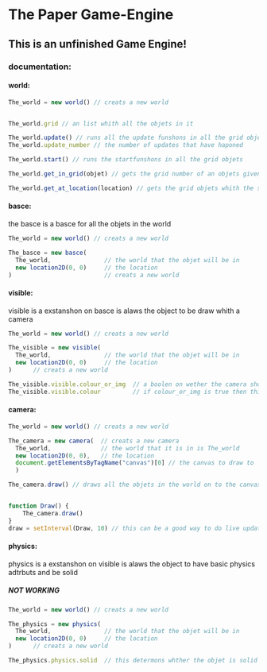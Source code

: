 # The Paper Game-Engine
## This is an unfinished Game Engine!



### documentation:
#### world:
```javascript
The_world = new world() // creats a new world


The_world.grid // an list whith all the objets in it

The_world.update() // runs all the update funshons in all the grid objets and adds one to the update_number
The_world.update_number // the number of updates that have haponed

The_world.start() // runs the startfunshons in all the grid objets

The_world.get_in_grid(objet) // gets the grid number of an objets given that objets

The_world.get_at_location(location) // gets the grid objets whith the same location
```

#### basce:
the basce is a basce for all the objets in the world
```javascript
The_world = new world() // creats a new world

The_basce = new basce(
  The_world,               // the world that the objet will be in
  new location2D(0, 0)     // the location
)                          // creats a new world

```

#### visible:
visible is a exstanshon on basce is alaws the object to be draw whith a camera
```javascript
The_world = new world() // creats a new world

The_visible = new visible(
  The_world,               // the world that the objet will be in
  new location2D(0, 0)     // the location
)      // creats a new world

The_visible.visible.colour_or_img  // a boolen on wether the camera shode use colour or images
The_visible.visible.colour         // if colour_or_img is true then this is the colour used

```

#### camera:
```javascript
The_world = new world() // creats a new world

The_camera = new camera(  // creats a new camera
  The_world,              // the world that it is in is The_world
  new location2D(0, 0),   // the location
  document.getElementsByTagName("canvas")[0] // the canvas to draw to
  )

The_camera.draw() // draws all the objets in the world on to the canvas


function Draw() {
	The_camera.draw()
}
draw = setInterval(Draw, 10) // this can be a good way to do live updating 

```

#### physics:
physics is a exstanshon on visible is alaws the object to have basic physics adtrbuts and be solid

##### NOT WORKING
```javascript
The_world = new world() // creats a new world

The_physics = new physics(
  The_world,               // the world that the objet will be in
  new location2D(0, 0)     // the location
)      // creats a new world

The_physics.physics.solid  // this determons whther the objet is solid

```

